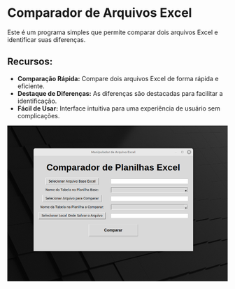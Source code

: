 # Comparador de Arquivos Excel

Este é um programa simples que permite comparar dois arquivos Excel e identificar suas diferenças.

## Recursos:

- **Comparação Rápida:** Compare dois arquivos Excel de forma rápida e eficiente.
- **Destaque de Diferenças:** As diferenças são destacadas para facilitar a identificação.
- **Fácil de Usar:** Interface intuitiva para uma experiência de usuário sem complicações.

![Imagem Ilustrativa](ManipuladorDeExcel.png)
